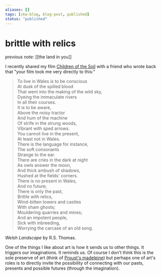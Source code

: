 ```yaml
---
aliases: []
tags: [ske-blog, blog-post, published]
status: "published"
---
```


# brittle with relics

_previous note:_ [[the land in you]]

I recently shared my film [Children of the Soil](https://www.skellis.net/children-of-the-soil) with a friend who wrote back that "your film took me very directly to this:"

> To live in Wales is to be conscious  
> At dusk of the spilled blood  
> That went into the making of the wild sky,  
> Dyeing the immaculate rivers  
> In all their courses.  
> It is to be aware,  
> Above the noisy tractor  
> And hum of the machine  
> Of strife in the strung woods,  
> Vibrant with sped arrows.  
> You cannot live in the present,  
> At least not in Wales.  
> There is the language for instance,  
> The soft consonants  
> Strange to the ear.  
> There are cries in the dark at night  
> As owls answer the moon,  
> And thick ambush of shadows,  
> Hushed at the fields' corners.  
> There is no present in Wales,  
> And no future;  
> There is only the past,  
> Brittle with relics,  
> Wind-bitten towers and castles  
> With sham ghosts;  
> Mouldering quarries and mines;  
> And an impotent people,  
> Sick with inbreeding,  
> Worrying the carcase of an old song.

_Welsh Landscape_ by R.S. Thomas.

One of the things I like about art is how it sends us to other things. It triggers our imaginations. It reminds us. Of course I don't think this is the sole preserve of art (think of [Proust's madeleine](https://www.the-philosophy.com/proust-madeleine)) but perhaps one of art's roles is to directly invite the possibility of connecting with our pasts, presents and possible futures (through the imagination).

